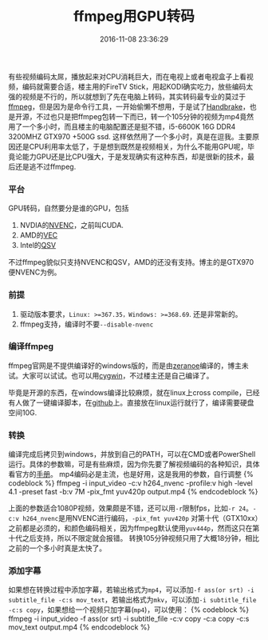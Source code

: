 ﻿---
title: ffmpeg用GPU转码
date: 2016-11-08 23:36:29
categories: Windows
tags: Tools
toc: true
mathjax:
---
有些视频编码太屌，播放起来对CPU消耗巨大，而在电视上或者电视盒子上看视频，编码就需要合适，楼主用的FireTV Stick，用起KODI确实吃力，放些编码太强的视频是不行的，所以就想到了先在电脑上转码，其实转码最专业的莫过于[ffmpeg](https://www.ffmpeg.org/)，但是因为是命令行工具，一开始偷懒不想用，于是试了[Handbrake](https://handbrake.fr/)，也是开源，不过也只是把ffmpeg包转一下而已，转一个105分钟的视频为mp4竟然用了一个多小时，而且楼主的电脑配置还是挺不错，i5-6600K 16G DDR4 3200MHZ GTX970 +500G ssd. 这样依然用了一个多小时，真是在逗我。主要原因还是CPU利用率太低了，于是想到既然是视频相关，为什么不能用GPU呢，毕竟论能力GPU还是比CPU强大，于是发现确实有这种东西，却是很新的技术，最后还是逃不过ffmpeg.

### 平台
GPU转码，自然要分是谁的GPU，包括
1. NVDIA的[NVENC](https://developer.nvidia.com/nvidia-video-codec-sdk)，之前叫CUDA.
2. AMD的[VEC](http://developer.amd.com/community/blog/2014/02/19/introducing-video-coding-engine-vce/)
3. Intel的[QSV](http://www.intel.com/content/www/us/en/architecture-and-technology/quick-sync-video/quick-sync-video-general.html)

不过ffmpeg貌似只支持NVENC和QSV，AMD的还没有支持。博主的是GTX970便NVENC为例。

### 前提

1. 驱动版本要求，`Linux: >=367.35，Windows: >=368.69`. 还是非常新的。
2. ffmpeg支持，编译时不要`--disable-nvenc`

### 编译ffmpeg
ffmpeg官网是不提供编译好的windows版的，而是由[zeranoe](https://ffmpeg.zeranoe.com/builds/)编译的，博主未试。大家可以试试。也可以用[cygwin](https://www.cygwin.com/)，不过楼主还是自己编译了。

毕竟是开源的东西，在windows编译比较麻烦，就在linux上cross compile，已经有人做了一键编译脚本，在[github](https://github.com/rdp/ffmpeg-windows-build-helpers)上。直接放在linux运行就行了，编译需要硬盘空间10G.

### 转换

编译完成后拷贝到windows，并放到自己的PATH，可以在CMD或者PowerShell运行。具体的参数嘛，可是有些麻烦，因为你先要了解视频编码的各种知识，具体看官方的[手册](https://www.ffmpeg.org/ffmpeg.html)。
mp4编码必是主流，也是好用，这是我用的参数，自行调整
{% codeblock %}
ffmpeg -i input_video -c:v h264_nvenc -profile:v high -level 4.1 -preset fast -b:v 7M -pix_fmt yuv420p output.mp4
{% endcodeblock %}

上面的参数适合1080P视频，效果颇是不错，还可以用`-r`限制fps，比如`-r 24`。`-c:v h264_nvenc`是用NVENC进行编码，`-pix_fmt yuv420p` 对第十代（GTX10xx）之前都是必须的，和颜色编码相关，因为ffmpeg默认使用`yuv444p`，然而这只在第十代之后支持，所以不限定就会报错。
转换105分钟视频只用了大概18分钟，相比之前的一个多小时真是太快了。

### 添加字幕
如果想在转换过程中添加字幕，若输出格式为`mp4`，可以添加`-f ass(or srt) -i subtitle_file -c:s mov_text`，若输出格式为`mkv`，可以添加`-i subtitle_file -c:s copy`，如果想给一个视频只加字幕(`mp4`)，可以使用：
{% codeblock %}
ffmpeg -i input_video -f ass(or srt) -i subtitle_file -c:v copy -c:a copy -c:s mov_text output.mp4
{% endcodeblock %}


